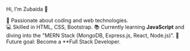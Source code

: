  Hi, I'm Zubaida 👋

🌟 Passionate about coding and web technologies.  
💻 Skilled in HTML, CSS, Bootstrap. 
📚 Currently learning **JavaScript** and diving into the "MERN Stack (MongoDB, Express.js, React, Node.js)". 
🚀 Future goal: Become a **Full Stack Developer.
